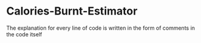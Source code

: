 # Calories-Burnt-Estimator

The explanation for every line of code is written in the form of comments in the code itself
